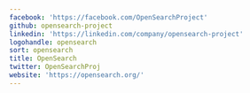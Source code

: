 ```yaml
---
facebook: 'https://facebook.com/OpenSearchProject'
github: opensearch-project
linkedin: 'https://linkedin.com/company/opensearch-project'
logohandle: opensearch
sort: opensearch
title: OpenSearch
twitter: OpenSearchProj
website: 'https://opensearch.org/'
---
```


